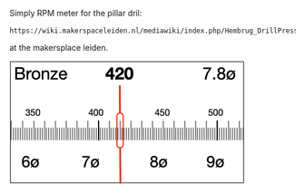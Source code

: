 Simply RPM meter for the pillar dril:

	https://wiki.makerspaceleiden.nl/mediawiki/index.php/Hembrug_DrillPress_BoorKolom_PillarDrill

at the makersplace leiden.

<img src="https://github.com/MakerSpaceLeiden/makerspaceleiden-pillardril-rpm-advisor/blob/main/screen-design.png">

